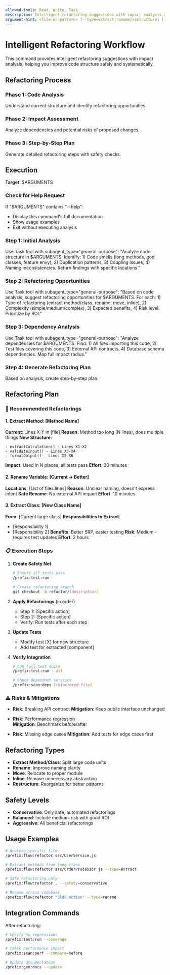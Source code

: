 ```yaml
---
allowed-tools: Read, Write, Task
description: Intelligent refactoring suggestions with impact analysis and step-by-step guidance
argument-hint: <file-or-pattern> [--type=extract|rename|restructure] [--safety=conservative|balanced|aggressive]
---
```


# Intelligent Refactoring Workflow

This command provides intelligent refactoring suggestions with impact analysis, helping you improve code structure safely and systematically.

## Refactoring Process

### Phase 1: Code Analysis

Understand current structure and identify refactoring opportunities.

### Phase 2: Impact Assessment

Analyze dependencies and potential risks of proposed changes.

### Phase 3: Step-by-Step Plan

Generate detailed refactoring steps with safety checks.

## Execution

**Target**: $ARGUMENTS

### Check for Help Request

If "$ARGUMENTS" contains "--help":

- Display this command's full documentation
- Show usage examples
- Exit without executing analysis

### Step 1: Initial Analysis

Use Task tool with subagent_type="general-purpose":
"Analyze code structure in $ARGUMENTS. Identify: 1) Code smells (long methods, god classes, feature envy), 2) Duplication patterns, 3) Coupling issues, 4) Naming inconsistencies. Return findings with specific locations."

### Step 2: Refactoring Opportunities

Use Task tool with subagent_type="general-purpose":
"Based on code analysis, suggest refactoring opportunities for $ARGUMENTS. For each: 1) Type of refactoring (extract method/class, rename, move, inline), 2) Complexity (simple/medium/complex), 3) Expected benefits, 4) Risk level. Prioritize by ROI."

### Step 3: Dependency Analysis

Use Task tool with subagent_type="general-purpose":
"Analyze dependencies for $ARGUMENTS. Find: 1) All files importing this code, 2) Test files covering this code, 3) External API contracts, 4) Database schema dependencies. Map full impact radius."

### Step 4: Generate Refactoring Plan

Based on analysis, create step-by-step plan:

## Refactoring Plan

### 🎯 Recommended Refactorings

#### 1. Extract Method: [Method Name]

**Current**: Lines X-Y in [file]
**Reason**: Method too long (N lines), does multiple things
**New Structure**:

```
- extractCalculation() - Lines X1-X2
- validateInput() - Lines X3-X4
- formatOutput() - Lines X5-X6
```

**Impact**: Used in N places, all tests pass
**Effort**: 30 minutes

#### 2. Rename Variable: [Current → Better]

**Locations**: [List of files:lines]
**Reason**: Unclear naming, doesn't express intent
**Safe Rename**: No external API impact
**Effort**: 10 minutes

#### 3. Extract Class: [New Class Name]

**From**: [Current large class]
**Responsibilities to Extract**:

- [Responsibility 1]
- [Responsibility 2]
  **Benefits**: Better SRP, easier testing
  **Risk**: Medium - requires test updates
  **Effort**: 2 hours

### 📋 Execution Steps

1. **Create Safety Net**

   ```bash
   # Ensure all tests pass
   /prefix:test:run

   # Create refactoring branch
   git checkout -b refactor/[description]
   ```

2. **Apply Refactorings** (in order)

   - Step 1: [Specific action]
   - Step 2: [Specific action]
   - Verify: Run tests after each step

3. **Update Tests**

   - Modify test [X] for new structure
   - Add test for extracted [component]

4. **Verify Integration**

   ```bash
   # Run full test suite
   /prefix:test:run --all

   # Check dependent services
   /prefix:scan:deps [refactored-file]
   ```

### ⚠️ Risks & Mitigations

- **Risk**: Breaking API contract
  **Mitigation**: Keep public interface unchanged

- **Risk**: Performance regression  
  **Mitigation**: Benchmark before/after

- **Risk**: Missing edge cases
  **Mitigation**: Add tests for edge cases first

## Refactoring Types

- **Extract Method/Class**: Split large code units
- **Rename**: Improve naming clarity
- **Move**: Relocate to proper module
- **Inline**: Remove unnecessary abstraction
- **Restructure**: Reorganize for better patterns

## Safety Levels

- **Conservative**: Only safe, automated refactorings
- **Balanced**: Include medium-risk with good ROI
- **Aggressive**: All beneficial refactorings

## Usage Examples

```bash
# Analyze specific file
/prefix:flow:refactor src/UserService.js

# Extract methods from long class
/prefix:flow:refactor src/OrderProcessor.js --type=extract

# Safe refactoring only
/prefix:flow:refactor . --safety=conservative

# Rename across codebase
/prefix:flow:refactor "oldFunction" --type=rename
```

## Integration Commands

After refactoring:

```bash
# Verify no regressions
/prefix:test:run --coverage

# Check performance impact
/prefix:scan:perf --compare=before

# Update documentation
/prefix:gen:docs --update
```
